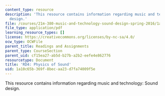 ```yaml
---
content_type: resource
description: 'This resource contains information regarding music and technology: Sound
  design.'
file: /courses/21m-380-music-and-technology-sound-design-spring-2016/1a10c65b369f8becaa23d7fa74009f5e_MIT21M_380S16_assn_rd4.pdf
file_type: application/pdf
learning_resource_types: []
license: https://creativecommons.org/licenses/by-nc-sa/4.0/
ocw_type: OCWFile
parent_title: Readings and Assignments
parent_type: CourseSection
parent_uid: cf15ea27-ab5d-b27b-a2b2-eefe4e862776
resourcetype: Document
title: 'RD4: Physics of Sound'
uid: 1a10c65b-369f-8bec-aa23-d7fa74009f5e
---
```

This resource contains information regarding music and technology: Sound design.